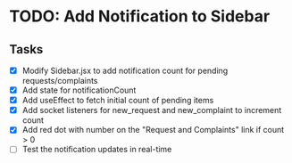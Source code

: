 # TODO: Add Notification to Sidebar

## Tasks
- [x] Modify Sidebar.jsx to add notification count for pending requests/complaints
- [x] Add state for notificationCount
- [x] Add useEffect to fetch initial count of pending items
- [x] Add socket listeners for new_request and new_complaint to increment count
- [x] Add red dot with number on the "Request and Complaints" link if count > 0
- [ ] Test the notification updates in real-time
